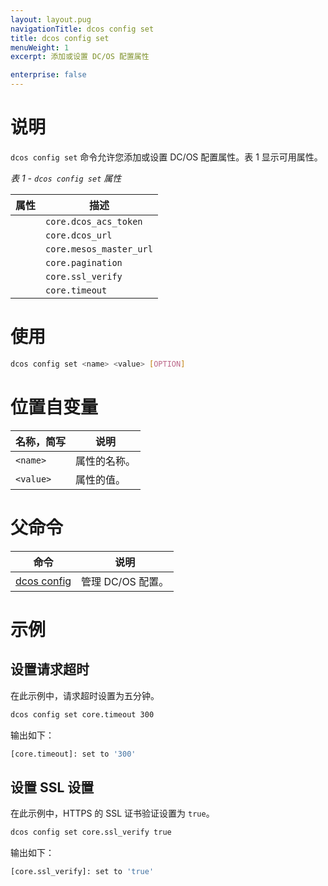 ```yaml
---
layout: layout.pug
navigationTitle: dcos config set
title: dcos config set
menuWeight: 1
excerpt: 添加或设置 DC/OS 配置属性

enterprise: false
---
```



# 说明
`dcos config set` 命令允许您添加或设置 DC/OS 配置属性。表 1 显示可用属性。

*表 1 - `dcos config set` 属性*

| **属性** | **描述** |
|-----------------------|-----------------------------------------------------------------------------------------------------------------------------------------------------------------------------------------------------------------------------------------------------------------------|
| | `core.dcos_acs_token` | DC/OS 认证令牌。当您使用 `dcos auth login` 登录 DC/OS CLI  时，它将认证令牌值存储在本地。有关详细信息，请参阅 [IAM API](/zh/1.11/security/oss/iam-api/)。|
| | `core.dcos_url` | DC/OS 群集的公共管理节点 URL。|
| | `core.mesos_master_url` | Mesos 管理节点 URL。默认为 `core.dcos_url`。|
| | `core.pagination` | 指示是否标页号输出。默认为 true。|
| | `core.ssl_verify` | 指示是否验证 SSL 证书或设置 SSL 证书的路径。|
| | `core.timeout` | 请求超时（秒），最小值为 1 秒。默认为 3 分钟。|


# 使用

```bash
dcos config set <name> <value> [OPTION]
```

# 位置自变量

| 名称，简写 | 说明 |
|---------|-------------|
| `<name>` | 属性的名称。 |
| `<value>` | 属性的值。 |

# 父命令

| 命令 | 说明 |
|---------|-------------|
|[dcos config](/zh/1.11/cli/command-reference/dcos-config/) | 管理 DC/OS 配置。 |


# 示例

## 设置请求超时

在此示例中，请求超时设置为五分钟。

```bash
dcos config set core.timeout 300
```

输出如下：

```bash
[core.timeout]: set to '300'
```

## 设置 SSL 设置

在此示例中，HTTPS 的 SSL 证书验证设置为 `true`。

```bash
dcos config set core.ssl_verify true
```

输出如下：

```bash
[core.ssl_verify]: set to 'true'
```
